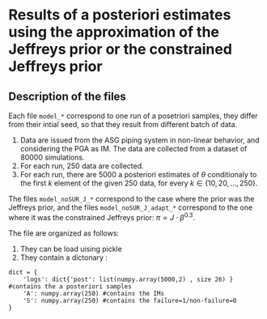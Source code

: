 
# Results of a posteriori estimates using the approximation of the Jeffreys prior or the constrained Jeffreys prior

## Description of the files

Each file `model_*` correspond to one run of a posetriori samples, they differ from their intial seed, so that they result from different batch of data.
1. Data are issued from the ASG piping system in non-linear behavior, and considering the PGA as IM. The data are collected from a dataset of 80000 simulations.
2. For each run, 250 data are collected.
3. For each run, there are 5000 a posteriori estimates of $\theta$ conditionaly to the first $k$ element of the given 250 data, for every $k\in\{10,20,\dots,250\}$.

The files `model_noSUR_J_*` correspond to the case where the prior was the Jeffreys prior, and the files `model_noSUR_J_adapt_*` correspond to the one where it was the constrained Jeffreys prior: $\pi\propto J\cdot \beta^{0.3}$.

The file are organized as follows:
1. They can be load uising pickle 
2. They contain a dictonary :
```{python}
dict = {
    'logs': dict{'post': list(numpy.array(5000,2) , size 26) } #contains the a posteriori samples
    'A': numpy.array(250) #contains the IMs
    'S': numpy.array(250) #contains the failure=1/non-failure=0
}
```




